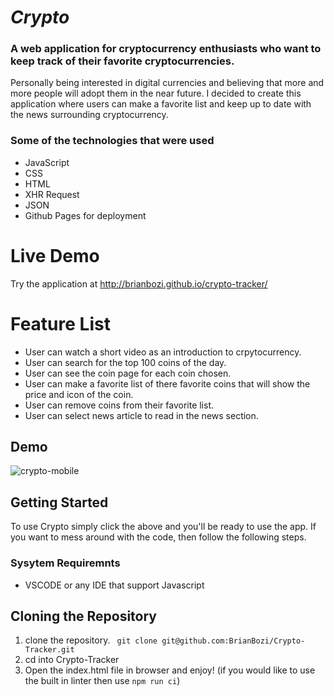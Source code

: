 # _Crypto_
### A web application for cryptocurrency enthusiasts who want to keep track of their favorite cryptocurrencies.

Personally being interested in digital currencies and believing that more and more people will adopt them in the near future. I decided to create this application where users can make a favorite list and keep up to date with the news surrounding cryptocurrency.

### Some of the technologies that were used
- JavaScript
- CSS
- HTML
- XHR Request
- JSON
- Github Pages for deployment


# Live Demo
Try the application at <http://brianbozi.github.io/crypto-tracker/>

# Feature List
- User can watch a short video as an introduction to crpytocurrency.
- User can search for the top 100 coins of the day.
- User can see the coin page for each coin chosen.
- User can make a favorite list of there favorite coins that will show the price and icon of the coin.
- User can remove coins from their favorite list.
- User can select news article to read in the news section.

## Demo
![crypto-mobile](https://user-images.githubusercontent.com/70422100/128580002-3f6c4fc2-1234-4d85-9f9d-d144f616137e.gif)

## Getting Started
To use Crypto simply  click the above and you'll be ready to use the app.
If you want to mess around with the code, then follow the following steps.
### Sysytem Requiremnts 
- VSCODE or any IDE that support Javascript

## Cloning the Repository
1. clone the repository. 
    ``` git clone git@github.com:BrianBozi/Crypto-Tracker.git```
2. cd into Crypto-Tracker
3. Open the index.html file in browser and enjoy! 
(if you would like to use the built in linter then use ```npm run ci```)
